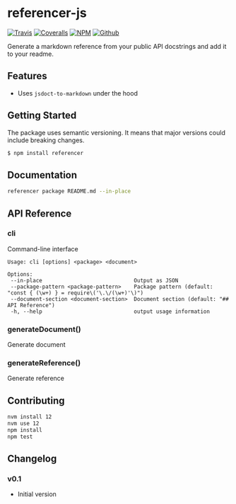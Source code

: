 # referencer-js

[![Travis](https://img.shields.io/travis/roll/referencer-js/master.svg)](https://travis-ci.org/roll/referencer-js)
[![Coveralls](http://img.shields.io/coveralls/roll/referencer-js.svg?branch=master)](https://coveralls.io/r/roll/referencer-js?branch=master)
[![NPM](https://img.shields.io/npm/v/referencer.svg)](https://www.npmjs.com/package/referencer)
[![Github](https://img.shields.io/badge/github-master-brightgreen)](https://github.com/roll/referencer-js)

Generate a markdown reference from your public API docstrings and add it to your readme.

## Features

- Uses `jsdoct-to-markdown` under the hood

## Getting Started

The package uses semantic versioning. It means that major versions  could include breaking changes.

```bash
$ npm install referencer
```

## Documentation

```bash
referencer package README.md --in-place
```

## API Reference

### cli
Command-line interface

```
Usage: cli [options] <package> <document>

Options:
 --in-place                             Output as JSON
 --package-pattern <package-pattern>    Package pattern (default: "const { (\w+) } = require\('\.\/(\w+)'\)")
 --document-section <document-section>  Document section (default: "## API Reference")
 -h, --help                             output usage information
```


### generateDocument()
Generate document


### generateReference()
Generate reference


## Contributing

```bash
nvm install 12
nvm use 12
npm install
npm test
```

## Changelog

### v0.1

- Initial version

